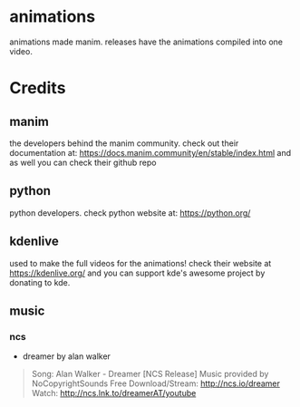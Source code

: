 # animations 
animations made manim. releases have the animations compiled into one video.

# Credits

## manim
the developers behind the manim community. check out their documentation at: https://docs.manim.community/en/stable/index.html  and as well you can check their github repo

## python
python developers. check python website at: https://python.org/

## kdenlive
used to make the full videos for the animations! check their website at https://kdenlive.org/ and you can support kde's awesome project by donating to kde.

## music

### ncs
- dreamer by alan walker
>Song: Alan Walker - Dreamer [NCS Release] Music provided by NoCopyrightSounds Free Download/Stream: http://ncs.io/dreamer Watch: http://ncs.lnk.to/dreamerAT/youtube